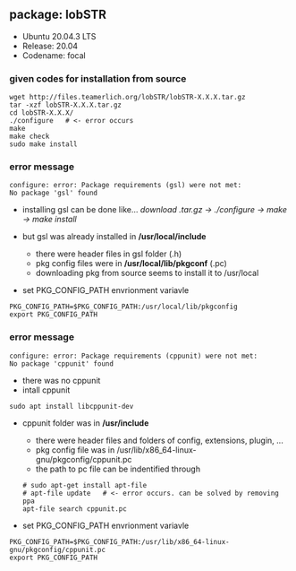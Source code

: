 ## package: lobSTR
* Ubuntu 20.04.3 LTS
* Release: 20.04
* Codename: focal

### given codes for installation from source
~~~bashscript
wget http://files.teamerlich.org/lobSTR/lobSTR-X.X.X.tar.gz
tar -xzf lobSTR-X.X.X.tar.gz
cd lobSTR-X.X.X/
./configure   # <- error occurs
make
make check
sudo make install
~~~

### error message
~~~
configure: error: Package requirements (gsl) were not met:
No package 'gsl' found
~~~

* installing gsl can be done like... *download .tar.gz -> ./configure -> make -> make install*
* but gsl was already installed in **/usr/local/include** 
  * there were header files in gsl folder (.h)
  * pkg config files were in **/usr/local/lib/pkgconf** (.pc)
  * downloading pkg from source seems to install it to /usr/local

*  set PKG_CONFIG_PATH envrionment variavle
~~~bashscript
PKG_CONFIG_PATH=$PKG_CONFIG_PATH:/usr/local/lib/pkgconfig
export PKG_CONFIG_PATH
~~~

### error message
~~~
configure: error: Package requirements (cppunit) were not met:
No package 'cppunit' found
~~~

* there was no cppunit 
* intall cppunit
~~~bashscript
sudo apt install libcppunit-dev
~~~
* cppunit folder was in **/usr/include**
  * there were header files and folders of config, extensions, plugin, ...
  * pkg config file was in /usr/lib/x86_64-linux-gnu/pkgconfig/cppunit.pc 
  * the path to pc file can be indentified through 
  ~~~bashscript
  # sudo apt-get install apt-file
  # apt-file update   # <- error occurs. can be solved by removing ppa
  apt-file search cppunit.pc
  ~~~

*  set PKG_CONFIG_PATH envrionment variavle
~~~bashscript
PKG_CONFIG_PATH=$PKG_CONFIG_PATH:/usr/lib/x86_64-linux-gnu/pkgconfig/cppunit.pc
export PKG_CONFIG_PATH
~~~ 
  
